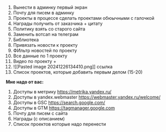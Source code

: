 1. Вынести в админку первый экран
2. Почту для писем в админку
3. Проекты в процессе сделать проектами обюычными с галочкой
4. Награды получить от заказчика + цитату
5. Политику взять со старого сайта
6. Заменить вотсап на телеграм
7. Библиотека
8. Привязать новости к проекту
9. ФИльтр новостей по проекту
10. Все данные по 1 проекту
11. Видео по проекту +
12. ![[Pasted image 20241226134410.png]] ссылка
13. Список проектов, которые добавить первым делом (15-20)


**Мне надо от вас:**
1. Доступы в метрику  https://metrika.yandex.ru/
2. Доступы в yandex.webmaster https://webmaster.yandex.ru/welcome/
3. Доступы в GSC https://search.google.com/
4. Доступы в GTM https://tagmanager.google.com
5. Почту для писем с сайта 
6. Награды (с описанием)
7. Список проектов которые надо перенести